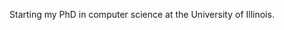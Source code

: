 ---
---

Starting my PhD in computer science at the University of Illinois.  <!-- ([ECE 369][369]) this Fall. -->

[369]: https://engineering.purdue.edu/ee369
